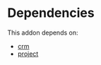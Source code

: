 # Dependencies

This addon depends on:

- [crm](https://github.com/bringout/oca-ocb-crm/tree/f57c024d38b5558f0e9ad32b1e05486b4c39cc36/odoo-bringout-oca-ocb-crm)
- [project](https://github.com/bringout/oca-ocb-project/tree/7a956d96b89e1461e088e858c00a4cf1d573f5fb/odoo-bringout-oca-ocb-project)

